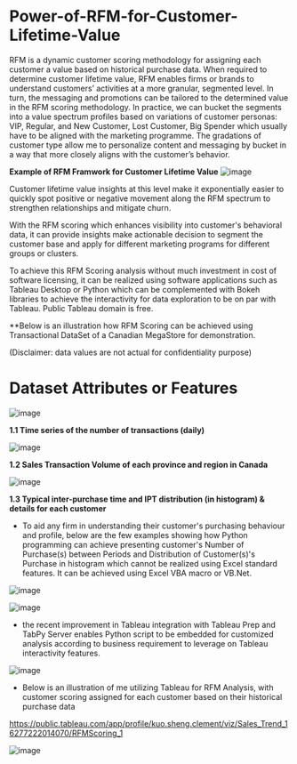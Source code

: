 # Power-of-RFM-for-Customer-Lifetime-Value


   RFM is a dynamic customer scoring methodology for assigning each customer a value based on historical purchase data. When required to determine customer lifetime value, RFM enables firms or brands to understand customers’ activities at a more granular, segmented level. In turn, the messaging and promotions can be tailored to the determined value in the RFM scoring methodology. In practice, we can bucket the segments into a value spectrum profiles based on variations of customer personas: VIP, Regular, and New Customer, Lost Customer, Big Spender which usually have to be aligned with the marketing programme. The gradations of customer type allow me to personalize content and messaging by bucket in a way that more closely aligns with the customer’s behavior.


**Example of RFM Framwork for Customer Lifetime Value**
![image](https://user-images.githubusercontent.com/32416129/128384542-5aa8be15-f2a5-4503-9cfa-0f2c78808490.png)

  Customer lifetime value insights at this level make it exponentially easier to quickly spot positive or negative movement along the RFM spectrum to strengthen relationships and mitigate churn.

   With the RFM scoring which enhances visibility into customer's behavioral data, it can provide insights make actionable decision to segment the customer base and apply for different marketing programs for different groups or clusters.

   To achieve this RFM Scoring analysis without much investment in cost of software licensing, it can be realized using software applications such as Tableau Desktop or Python which can be complemented with Bokeh libraries to achieve the interactivity for data exploration to be on par with Tableau. Public Tableau domain is free.

**Below is an illustration how RFM Scoring can be achieved using Transactional DataSet of a Canadian MegaStore for demonstration. 

(Disclaimer: data values are not actual for confidentiality purpose)

# Dataset Attributes or Features
![image](https://user-images.githubusercontent.com/32416129/128457373-cc7482a0-4fea-414b-af59-5ee2340ebff1.png)

**1.1 Time series of the number of transactions (daily)**

![image](https://user-images.githubusercontent.com/32416129/128457527-19b408ea-18d9-4066-93d6-9b9dc5109207.png)

**1.2 Sales Transaction Volume of each province and region in Canada**
 
![image](https://user-images.githubusercontent.com/32416129/128458081-b6b7fff0-1bbf-49d7-a7cd-e2c7c8bdf655.png)


**1.3 Typical inter-purchase time and IPT distribution (in histogram) & details for each customer**

 - To aid any firm in understanding their customer's purchasing behaviour and profile, below are the few examples showing how Python programming can achieve presenting customer's Number of Purchase(s) between Periods and Distribution of Customer(s)'s Purchase in histogram which cannot be realized using Excel standard features. It can be achieved using Excel VBA macro or VB.Net.

![image](https://user-images.githubusercontent.com/32416129/128458796-4bb8cc91-b7a7-472c-aae2-e7ea2d905535.png)



![image](https://user-images.githubusercontent.com/32416129/128458837-0c08f5b9-ed53-4b65-b965-48020a8444d3.png)

- the recent improvement in Tableau integration with Tableau Prep and TabPy Server enables Python script to be embedded for customized analysis according to business requirement to leverage on Tableau interactivity features. 


![image](https://user-images.githubusercontent.com/32416129/128458694-96dc6091-c0df-4756-b267-6101183ef3fb.png)


- Below is an illustration of me utilizing Tableau for RFM Analysis, with customer scoring assigned for each customer based on their historical purchase data

https://public.tableau.com/app/profile/kuo.sheng.clement/viz/Sales_Trend_16277222014070/RFMScoring_1

![image](https://user-images.githubusercontent.com/32416129/128456781-cffd78ea-1064-4e3a-b956-de3816759bbf.png)
